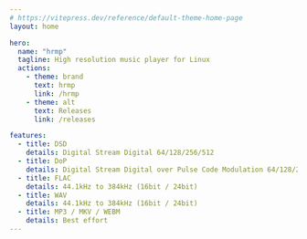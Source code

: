 ```yaml
---
# https://vitepress.dev/reference/default-theme-home-page
layout: home

hero:
  name: "hrmp"
  tagline: High resolution music player for Linux
  actions:
    - theme: brand
      text: hrmp
      link: /hrmp
    - theme: alt
      text: Releases
      link: /releases

features:
  - title: DSD
    details: Digital Stream Digital 64/128/256/512
  - title: DoP
    details: Digital Stream Digital over Pulse Code Modulation 64/128/256
  - title: FLAC
    details: 44.1kHz to 384kHz (16bit / 24bit)
  - title: WAV
    details: 44.1kHz to 384kHz (16bit / 24bit)
  - title: MP3 / MKV / WEBM
    details: Best effort
---
```

